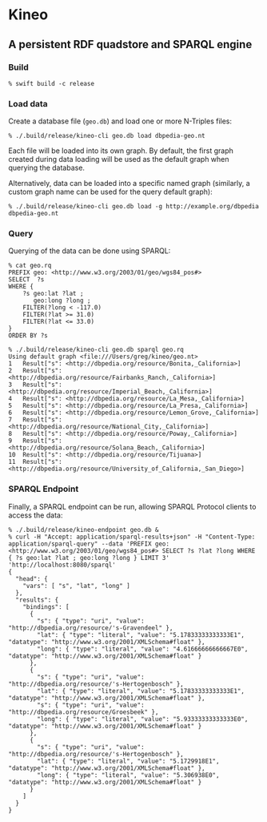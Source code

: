 # Kineo

## A persistent RDF quadstore and SPARQL engine

### Build

```
% swift build -c release
```

### Load data

Create a database file (`geo.db`) and load one or more N-Triples files:

```
% ./.build/release/kineo-cli geo.db load dbpedia-geo.nt
```

Each file will be loaded into its own graph. By default, the first graph created
during data loading will be used as the default graph when querying the database.

Alternatively, data can be loaded into a specific named graph (similarly, a
custom graph name can be used for the query default graph):

```
% ./.build/release/kineo-cli geo.db load -g http://example.org/dbpedia dbpedia-geo.nt
```

### Query

Querying of the data can be done using SPARQL:

```
% cat geo.rq
PREFIX geo: <http://www.w3.org/2003/01/geo/wgs84_pos#>
SELECT  ?s
WHERE {
	?s geo:lat ?lat ;
	   geo:long ?long ;
	FILTER(?long < -117.0)
	FILTER(?lat >= 31.0)
	FILTER(?lat <= 33.0)
}
ORDER BY ?s

% ./.build/release/kineo-cli geo.db sparql geo.rq
Using default graph <file:///Users/greg/kineo/geo.nt>
1	Result["s": <http://dbpedia.org/resource/Bonita,_California>]
2	Result["s": <http://dbpedia.org/resource/Fairbanks_Ranch,_California>]
3	Result["s": <http://dbpedia.org/resource/Imperial_Beach,_California>]
4	Result["s": <http://dbpedia.org/resource/La_Mesa,_California>]
5	Result["s": <http://dbpedia.org/resource/La_Presa,_California>]
6	Result["s": <http://dbpedia.org/resource/Lemon_Grove,_California>]
7	Result["s": <http://dbpedia.org/resource/National_City,_California>]
8	Result["s": <http://dbpedia.org/resource/Poway,_California>]
9	Result["s": <http://dbpedia.org/resource/Solana_Beach,_California>]
10	Result["s": <http://dbpedia.org/resource/Tijuana>]
11	Result["s": <http://dbpedia.org/resource/University_of_California,_San_Diego>]
```

### SPARQL Endpoint

Finally, a SPARQL endpoint can be run, allowing SPARQL Protocol clients to access the data:

```
% ./.build/release/kineo-endpoint geo.db &
% curl -H "Accept: application/sparql-results+json" -H "Content-Type: application/sparql-query" --data 'PREFIX geo: <http://www.w3.org/2003/01/geo/wgs84_pos#> SELECT ?s ?lat ?long WHERE { ?s geo:lat ?lat ; geo:long ?long } LIMIT 3' 'http://localhost:8080/sparql'
{
  "head": {
    "vars": [ "s", "lat", "long" ]
  },
  "results": {
    "bindings": [
      {
        "s": { "type": "uri", "value": "http://dbpedia.org/resource/'s-Gravendeel" },
        "lat": { "type": "literal", "value": "5.17833333333333E1", "datatype": "http://www.w3.org/2001/XMLSchema#float" },
        "long": { "type": "literal", "value": "4.61666666666667E0", "datatype": "http://www.w3.org/2001/XMLSchema#float" }
      },
      {
        "s": { "type": "uri", "value": "http://dbpedia.org/resource/'s-Hertogenbosch" },
        "lat": { "type": "literal", "value": "5.17833333333333E1", "datatype": "http://www.w3.org/2001/XMLSchema#float" },
        "s": { "type": "uri", "value": "http://dbpedia.org/resource/Groesbeek" },
        "long": { "type": "literal", "value": "5.93333333333333E0", "datatype": "http://www.w3.org/2001/XMLSchema#float" }
      },
      {
        "s": { "type": "uri", "value": "http://dbpedia.org/resource/'s-Hertogenbosch" },
        "lat": { "type": "literal", "value": "5.1729918E1", "datatype": "http://www.w3.org/2001/XMLSchema#float" },
        "long": { "type": "literal", "value": "5.306938E0", "datatype": "http://www.w3.org/2001/XMLSchema#float" }
      }
    ]
  }
}
```
